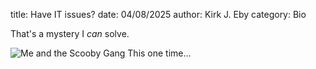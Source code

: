 title: Have IT issues?
date: 04/08/2025
author: Kirk J. Eby
category: Bio


That's a mystery I *can* solve.

![Me and the Scooby Gang This one time...][Headshot_SD]



[Headshot_SD]: {static}/images/Headshot_SD.png
